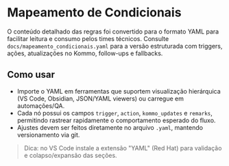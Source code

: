 # Mapeamento de Condicionais

O conteúdo detalhado das regras foi convertido para o formato YAML para facilitar leitura e consumo pelos times técnicos. Consulte `docs/mapeamento_condicionais.yaml` para a versão estruturada com triggers, ações, atualizações no Kommo, follow-ups e fallbacks.

## Como usar
- Importe o YAML em ferramentas que suportem visualização hierárquica (VS Code, Obsidian, JSON/YAML viewers) ou carregue em automações/QA.
- Cada nó possui os campos `trigger`, `action`, `kommo_updates` e `remarks`, permitindo rastrear rapidamente o comportamento esperado do fluxo.
- Ajustes devem ser feitos diretamente no arquivo `.yaml`, mantendo versionamento via git.

> Dica: no VS Code instale a extensão "YAML" (Red Hat) para validação e colapso/expansão das seções.
